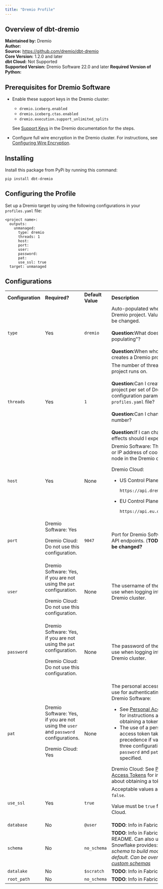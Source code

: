 ```yaml
---
title: "Dremio Profile"
---
```



## Overview of dbt-dremio
**Maintained by:** Dremio      
**Author:**     
**Source:** https://github.com/dremio/dbt-dremio  
**Core Version:** 1.2.0 and later   
**dbt Cloud:** Not Supported    
**Supported Version:** Dremio Software 22.0 and later
**Required Version of Python:** 

<!-- Who is the author going to be?
![dbt-dremio stars](https://img.shields.io/github/stars/fabrice-etanchaud/dbt-dremio?style=for-the-badge)
-->


## Prerequisites for Dremio Software

* Enable these support keys in the Dremio cluster:
  * `dremio.iceberg.enabled`
  * `dremio.iceberg.ctas.enabled`
  * `dremio.execution.support_unlimited_splits`

  See <a target="_blank" href="https://docs.dremio.com/software/advanced-administration/support-settings/#support-keys">Support Keys</a> in the Dremio documentation for the steps.
* Configure full wire encryption in the Dremio cluster. For instructions, see <a target="_blank" href="https://docs.dremio.com/software/deployment/wire-encryption-config/">Configuring Wire Encryption</a>.

## Installing

Install this package from PyPi by running this command:

```
pip install dbt-dremio
```

## Configuring the Profile

Set up a Dremio target by using the following configurations in your `profiles.yaml` file:

```
<project name>:
  outputs:
    unmanaged:
      type: dremio
      threads: 1
      host:
      port:
      user: 
      password:
      pat:
      use_ssl: true
  target: unmanaged
```


## Configurations

<table>
  <tr>
   <td><strong>Configuration</strong>
   </td>
   <td><strong>Required?</strong>
   </td>
   <td><strong>Default Value</strong>
   </td>
   <td><strong>Description</strong>
   </td>
  </tr>
  <tr>
   <td><code>type</code>
   </td>
   <td>Yes
   </td>
   <td><code>dremio</code>
   </td>
   <td>Auto-populated when creating a Dremio project. Value should not be changed.<br><br><b>Question:</b>What does the "auto-populating"?<br><br><b>Question:</b>When who or what creates a Dremio project?<br>
   </td>
  </tr>
  <tr>
   <td><code>threads</code>
   </td>
   <td>Yes
   </td>
   <td><code>1</code>
   </td>
   <td>The number of threads the dbt project runs on.<br><br><b>Question:</b>Can I create only 1 project per set of Dremio configuration parameters in my <code>profiles.yaml</code> file?<br><br><b>Question:</b>Can I change this number?<br><br><b>Question:</b>If I can change it, what effects should I expect?
   </td>
  </tr>
  <tr>
   <td><code>host</code>
   </td>
   <td>Yes
   </td>
   <td>None
   </td>
   <td>Dremio Software: The hostname or IP address of coordinator node in the Dremio cluster.
<p>
Dremio Cloud:
<ul>
<li>US Control Plane
<p>
<code>https://api.dremio.cloud</code></li>
<li>
EU Control Plane
<p>
<code>https://api.eu.dremio.cloud</code></li>
</ul>
   </td>
  </tr>
  <tr>
   <td><code>port</code>
   </td>
   <td>Dremio Software: Yes
<p>
Dremio Cloud: Do not use this configuration.
   </td>
   <td><code>9047</code>
   </td>
   <td>Port for Dremio Software cluster API endpoints. (<strong>TODO: Can this be changed?</strong>
   </td>
  </tr>
  <tr>
   <td><code>user</code>
   </td>
   <td>Dremio Software: Yes, if you are not using the <code>pat</code> configuration.
<p>
Dremio Cloud: Do not use this configuration.
   </td>
   <td>None
   </td>
   <td>The username of the account to use when logging into the Dremio cluster.
   </td>
  </tr>
  <tr>
   <td><code>password</code>
   </td>
   <td>Dremio Software: Yes, if you are not using the <code>pat</code> configuration.
<p>
Dremio Cloud: Do not use this configuration.
   </td>
   <td>None
   </td>
   <td>The password of the account to use when logging into the Dremio cluster.
   </td>
  </tr>
  <tr>
   <td><code>pat</code>
   </td>
   <td>Dremio Software: Yes, if you are not using the <code>user</code> and <code>password</code> configurations.
<p>
Dremio Cloud: Yes
   </td>
   <td>None
   </td>
   <td>The personal access token to use for authenticating to Dremio.<br>Dremio Software: <ul><li>See <a target="_blank" href="https://docs.dremio.com/software/security/personal-access-tokens">Personal Access Tokens</a> for instructions about obtaining a token.</li><li>The use of a personal access token takes precedence if values for the three configurations <code>user</code>, <code>password</code> and <code>pat</code> are specified.</li></ul>Dremio Cloud: See <a target="_blank" href="https://docs.dremio.com/cloud/security/authentication/personal-access-token/">Personal Access Tokens</a> for instructions about obtaining a token.
   </td>
  </tr>
  <tr>
   <td><code>use_ssl</code>
   </td>
   <td>Yes
   </td>
   <td><code>true</code>
   </td>
   <td>Acceptable values are <code>true</code> and <code>false</code>.
<p>
Value must be <code>true</code> for Dremio Cloud.
   </td>
  </tr>
  <tr>
   <td><code>database</code>
   </td>
   <td>No
   </td>
   <td><code>@user</code>
   </td>
   <td><strong>TODO</strong>: Info in Fabrice’s README
   </td>
  </tr>
  <tr>
   <td><code>schema</code>
   </td>
   <td>No
   </td>
   <td><code>no_schema</code>
   </td>
   <td><strong>TODO</strong>: Info in Fabrice’s README. Can also use what Snowflake provides: <em>The schema to build models into by default. Can be overridden with<a href="https://docs.getdbt.com/docs/building-a-dbt-project/building-models/using-custom-schemas"> custom schemas</a></em>
   </td>
  </tr>
  <tr>
   <td><code>datalake</code>
   </td>
   <td>No
   </td>
   <td><code>$scratch</code>
   </td>
   <td><strong>TODO</strong>: Info in Fabrice’s README
   </td>
  </tr>
  <tr>
   <td><code>root_path</code>
   </td>
   <td>No
   </td>
   <td><code>no_schema</code>
   </td>
   <td><strong>TODO</strong>: Info in Fabrice’s README
   </td>
  </tr>
</table>
